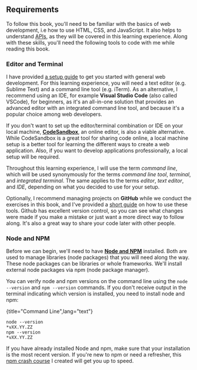 ## Requirements

To follow this book, you'll need to be familiar with the basics of web development, i.e how to use HTML, CSS, and JavaScript. It also helps to understand [APIs](https://www.robinwieruch.de/what-is-an-api-javascript/), as they will be covered in this learning experience. Along with these skills, you'll need the following tools to code with me while reading this book.

### Editor and Terminal

I have provided [a setup guide](https://www.robinwieruch.de/developer-setup/) to get you started with general web development. For this learning experience, you will need a text editor (e.g. Sublime Text) and a command line tool (e.g. iTerm). As an alternative, I recommend using an IDE, for example **Visual Studio Code** (also called VSCode), for beginners, as it's an all-in-one solution that provides an advanced editor with an integrated command line tool, and because it's a popular choice among web developers.

If you don't want to set up the editor/terminal combination or IDE on your local machine, **[CodeSandbox](https://codesandbox.io)**, an online editor, is also a viable alternative. While CodeSandbox is a great tool for sharing code online, a local machine setup is a better tool for learning the different ways to create a web application. Also, if you want to develop applications professionally, a local setup will be required.

Throughout this learning experience, I will use the term *command line*, which will be used synonymously for the terms *command line tool*, *terminal*, and *integrated terminal*. The same applies to the terms *editor*, *text editor*, and *IDE*, depending on what you decided to use for your setup.

Optionally, I recommend managing projects on **GitHub** while we conduct the exercises in this book, and I've provided a [short guide](https://www.robinwieruch.de/git-essential-commands/) on how to use these tools. Github has excellent version control, so you can see what changes were made if you make a mistake or just want a more direct way to follow along. It's also a great way to share your code later with other people.

### Node and NPM

Before we can begin, we'll need to have **[Node and NPM](https://nodejs.org/en/)** installed. Both are used to manage libraries (node packages) that you will need along the way. These node packages can be libraries or whole frameworks. We'll install external node packages via npm (node package manager).

You can verify node and npm versions on the command line using the `node --version` and `npm --version` commands. If you don't receive output in the terminal indicating which version is installed, you need to install node and npm:

{title="Command Line",lang="text"}
~~~~~~~
node --version
*vXX.YY.ZZ
npm --version
*vXX.YY.ZZ
~~~~~~~

If you have already installed Node and npm, make sure that your installation is the most recent version. If you're new to npm or need a refresher, this [npm crash course](https://www.robinwieruch.de/npm-crash-course/) I created will get you up to speed.